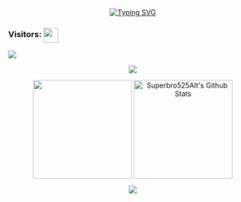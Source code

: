 <div id="about-me" align="center">
<a href="https://git.io/typing-svg"><img src="https://readme-typing-svg.demolab.com?font=Roboto+Condensed&weight=750&size=30&duration=5000&pause=3000&color=1890ff&center=true&vCenter=true&width=550&lines=Hello+World!+This+is+Paul+Hodges!" alt="Typing SVG" /></a>
</div>

### Visitors: <img align="center" height="30px" src="https://profile-counter.glitch.me/Superbro525Alt/count.svg" />

<img align="center" src="https://github-readme-activity-graph.vercel.app/graph?username=Superbro525Alt&bg_color=222222&color=ffffff&line=1890ff&point=ffffff&area=true&hide_border=false" />
<p align="center">
<img align="center" src="https://github-profile-trophy.vercel.app/?username=Superbro525Alt&theme=darkhub&no-frame=true&column=4&margin-w=36&margin-h=12" />
</p>
<p align="center">
<img align="center" height="200px" src="https://github-readme-stats.vercel.app/api/top-langs/?username=Superbro525Alt&langs_count=8&theme=dark&layout=compact" />
<img align="center" height="200px" src="https://github-readme-stats-git-masterrstaa-rickstaa.vercel.app/api?username=Superbro525Alt&show_icons=true&count_private=true&include_all_commits=true&line_height=25&theme=dark" alt="Superbro525Alt's Github Stats" />
</p>
</p>
<div align="center" style="font-size: 25px;font-weight: 900;">
  <a href="https://github.com/starlitnightsky">
    <img src="https://github-readme-streak-stats.herokuapp.com?user=Superbro525Alt&theme=dark" />
  </a>
</div>
</section>
